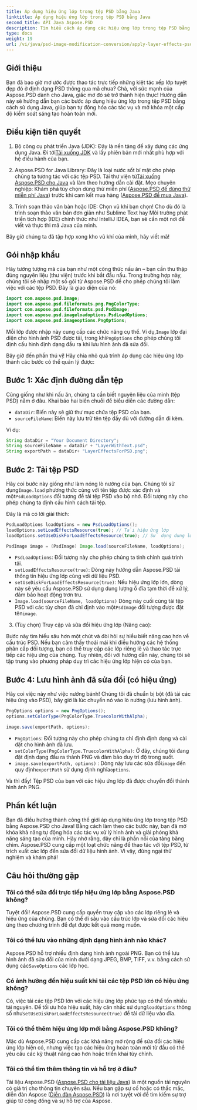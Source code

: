 ```yaml
---
title: Áp dụng hiệu ứng lớp trong tệp PSD bằng Java
linktitle: Áp dụng hiệu ứng lớp trong tệp PSD bằng Java
second_title: API Java Aspose.PSD
description: Tìm hiểu cách áp dụng các hiệu ứng lớp trong tệp PSD bằng Aspose.PSD cho Java. Hướng dẫn này bao gồm việc tải PSD, truy cập các lớp và lưu hình ảnh đã sửa đổi.
type: docs
weight: 19
url: /vi/java/psd-image-modification-conversion/apply-layer-effects-psd-files/
---
```

## Giới thiệu

Bạn đã bao giờ mơ ước được thao tác trực tiếp những kiệt tác xếp lớp tuyệt đẹp đó ở định dạng PSD thông qua mã chưa? Chà, với sức mạnh của Aspose.PSD dành cho Java, giấc mơ đó sẽ trở thành hiện thực! Hướng dẫn này sẽ hướng dẫn bạn các bước áp dụng hiệu ứng lớp trong tệp PSD bằng cách sử dụng Java, giúp bạn tự động hóa các tác vụ và mở khóa một cấp độ kiểm soát sáng tạo hoàn toàn mới. 

## Điều kiện tiên quyết

1.  Bộ công cụ phát triển Java (JDK): Đây là nền tảng để xây dựng các ứng dụng Java. Đi tới[Tải xuống JDK](https://www.oracle.com/java/technologies/javase/downloads/) và lấy phiên bản mới nhất phù hợp với hệ điều hành của bạn.

2.  Aspose.PSD for Java Library: Đây là loại nước sốt bí mật cho phép chúng ta tương tác với các tệp PSD. Tải thư viện từ[Tải xuống Aspose.PSD cho Java](https://releases.aspose.com/psd/java/) và làm theo hướng dẫn cài đặt. Mẹo chuyên nghiệp: Khám phá tùy chọn dùng thử miễn phí ([Aspose.PSD để dùng thử miễn phí Java](https://releases.aspose.com/)) trước khi cam kết mua hàng ([Aspose.PSD để mua Java](https://purchase.aspose.com/buy)).

3. Trình soạn thảo văn bản hoặc IDE: Chọn vũ khí bạn chọn! Cho dù đó là trình soạn thảo văn bản đơn giản như Sublime Text hay Môi trường phát triển tích hợp (IDE) chính thức như IntelliJ IDEA, bạn sẽ cần một nơi để viết và thực thi mã Java của mình.

Bây giờ chúng ta đã tập hợp xong kho vũ khí của mình, hãy viết mã!

## Gói nhập khẩu

Hãy tưởng tượng mã của bạn như một công thức nấu ăn – bạn cần thu thập đúng nguyên liệu (thư viện) trước khi bắt đầu nấu. Trong trường hợp này, chúng tôi sẽ nhập một số gói từ Aspose.PSD để cho phép chúng tôi làm việc với các tệp PSD. Đây là giao diện của nó:

```java
import com.aspose.psd.Image;
import com.aspose.psd.fileformats.png.PngColorType;
import com.aspose.psd.fileformats.psd.PsdImage;
import com.aspose.psd.imageloadoptions.PsdLoadOptions;
import com.aspose.psd.imageoptions.PngOptions;
```

 Mỗi lớp được nhập này cung cấp các chức năng cụ thể. Ví dụ,`Image` lớp đại diện cho hình ảnh PSD được tải, trong khi`PngOptions` cho phép chúng tôi định cấu hình định dạng đầu ra khi lưu hình ảnh đã sửa đổi.

Bây giờ đến phần thú vị! Hãy chia nhỏ quá trình áp dụng các hiệu ứng lớp thành các bước có thể quản lý được:

## Bước 1: Xác định đường dẫn tệp

Cũng giống như khi nấu ăn, chúng ta cần biết nguyên liệu của mình (tệp PSD) nằm ở đâu. Khai báo hai biến chuỗi để biểu diễn các đường dẫn:

- `dataDir`: Biến này sẽ giữ thư mục chứa tệp PSD của bạn. 
- `sourceFileName`: Biến này lưu trữ tên tệp đầy đủ với đường dẫn đi kèm.

Ví dụ:

```java
String dataDir = "Your Document Directory";
String sourceFileName = dataDir + "LayerWithText.psd";
String exportPath = dataDir+ "LayerEffectsForPSD.png";
```

## Bước 2: Tải tệp PSD

 Hãy coi bước này giống như làm nóng lò nướng của bạn. Chúng tôi sử dụng`Image.load` phương thức cùng với tên tệp được xác định và một`PsdLoadOptions` đối tượng để tải tệp PSD vào bộ nhớ. Đối tượng này cho phép chúng ta định cấu hình cách tải tệp.

Đây là mã có lời giải thích:

```java
PsdLoadOptions loadOptions = new PsdLoadOptions();
loadOptions.setLoadEffectsResource(true); // Tải hiệu ứng lớp
loadOptions.setUseDiskForLoadEffectsResource(true); // Sử dụng dung lượng ổ đĩa để có hiệu ứng lớn

PsdImage image = (PsdImage) Image.load(sourceFileName, loadOptions);
```

- `PsdLoadOptions`: Đối tượng này cho phép chúng ta tinh chỉnh quá trình tải.
- `setLoadEffectsResource(true)`: Dòng này hướng dẫn Aspose.PSD tải thông tin hiệu ứng lớp cùng với dữ liệu PSD. 
- `setUseDiskForLoadEffectsResource(true)`: Nếu hiệu ứng lớp lớn, dòng này sẽ yêu cầu Aspose.PSD sử dụng dung lượng ổ đĩa tạm thời để xử lý, đảm bảo hoạt động trơn tru.
- `Image.load(sourceFileName, loadOptions)` Dòng này cuối cùng tải tệp PSD với các tùy chọn đã chỉ định vào một`PsdImage` đối tượng được đặt tên`image`.

3. (Tùy chọn) Truy cập và sửa đổi hiệu ứng lớp (Nâng cao):

Bước này tìm hiểu sâu hơn một chút và đòi hỏi sự hiểu biết nâng cao hơn về cấu trúc PSD. Nếu bạn cảm thấy thoải mái khi điều hướng các hệ thống phân cấp đối tượng, bạn có thể truy cập các lớp riêng lẻ và thao tác trực tiếp các hiệu ứng của chúng. Tuy nhiên, đối với hướng dẫn này, chúng tôi sẽ tập trung vào phương pháp duy trì các hiệu ứng lớp hiện có của bạn.
## Bước 4: Lưu hình ảnh đã sửa đổi (có hiệu ứng)

Hãy coi việc này như việc nướng bánh! Chúng tôi đã chuẩn bị bột (đã tải các hiệu ứng vào PSD), bây giờ là lúc chuyển nó vào lò nướng (lưu hình ảnh). 

```java
PngOptions options = new PngOptions();
options.setColorType(PngColorType.TruecolorWithAlpha);

image.save(exportPath, options);
```

- `PngOptions`: Đối tượng này cho phép chúng ta chỉ định định dạng và cài đặt cho hình ảnh đã lưu.
- `setColorType(PngColorType.TruecolorWithAlpha)`: Ở đây, chúng tôi đang đặt định dạng đầu ra thành PNG và đảm bảo duy trì độ trong suốt.
- `image.save(exportPath, options)` : Dòng này lưu các sửa đổi`image` đến quy định`exportPath` sử dụng định nghĩa`options`.

Và thì đấy! Tệp PSD của bạn với các hiệu ứng lớp đã được chuyển đổi thành hình ảnh PNG.

## Phần kết luận

Bạn đã điều hướng thành công thế giới áp dụng hiệu ứng lớp trong tệp PSD bằng Aspose.PSD cho Java! Bằng cách làm theo các bước này, bạn đã mở khóa khả năng tự động hóa các tác vụ xử lý hình ảnh và giải phóng khả năng sáng tạo của mình. Hãy nhớ rằng, đây chỉ là phần nổi của tảng băng chìm. Aspose.PSD cung cấp một loạt chức năng để thao tác với tệp PSD, từ trích xuất các lớp đến sửa đổi dữ liệu hình ảnh. Vì vậy, đừng ngại thử nghiệm và khám phá!

## Câu hỏi thường gặp

### Tôi có thể sửa đổi trực tiếp hiệu ứng lớp bằng Aspose.PSD không?
Tuyệt đối! Aspose.PSD cung cấp quyền truy cập vào các lớp riêng lẻ và hiệu ứng của chúng. Bạn có thể đi sâu vào cấu trúc lớp và sửa đổi các hiệu ứng theo chương trình để đạt được kết quả mong muốn. 

### Tôi có thể lưu vào những định dạng hình ảnh nào khác?
 Aspose.PSD hỗ trợ nhiều định dạng hình ảnh ngoài PNG. Bạn có thể lưu hình ảnh đã sửa đổi của mình dưới dạng JPEG, BMP, TIFF, v.v. bằng cách sử dụng các`SaveOptions` các lớp học.

### Có ảnh hưởng đến hiệu suất khi tải các tệp PSD lớn có hiệu ứng không?
 Có, việc tải các tệp PSD lớn với các hiệu ứng lớp phức tạp có thể tốn nhiều tài nguyên. Để tối ưu hóa hiệu suất, hãy cân nhắc sử dụng`loadOptions` thông số như`setUseDiskForLoadEffectsResource(true)` để tải dữ liệu vào đĩa.

### Tôi có thể thêm hiệu ứng lớp mới bằng Aspose.PSD không?
Mặc dù Aspose.PSD cung cấp các khả năng mở rộng để sửa đổi các hiệu ứng lớp hiện có, nhưng việc tạo các hiệu ứng hoàn toàn mới từ đầu có thể yêu cầu các kỹ thuật nâng cao hơn hoặc triển khai tùy chỉnh.

### Tôi có thể tìm thêm thông tin và hỗ trợ ở đâu?
Tài liệu Aspose.PSD ([Aspose.PSD cho tài liệu Java](https://reference.aspose.com/psd/java/)) là một nguồn tài nguyên có giá trị cho thông tin chuyên sâu. Nếu bạn gặp sự cố hoặc có thắc mắc, diễn đàn Aspose ([Diễn đàn Aspose.PSD](https://forum.aspose.com/c/psd/34)) là nơi tuyệt vời để tìm kiếm sự trợ giúp từ cộng đồng và sự hỗ trợ của Aspose.